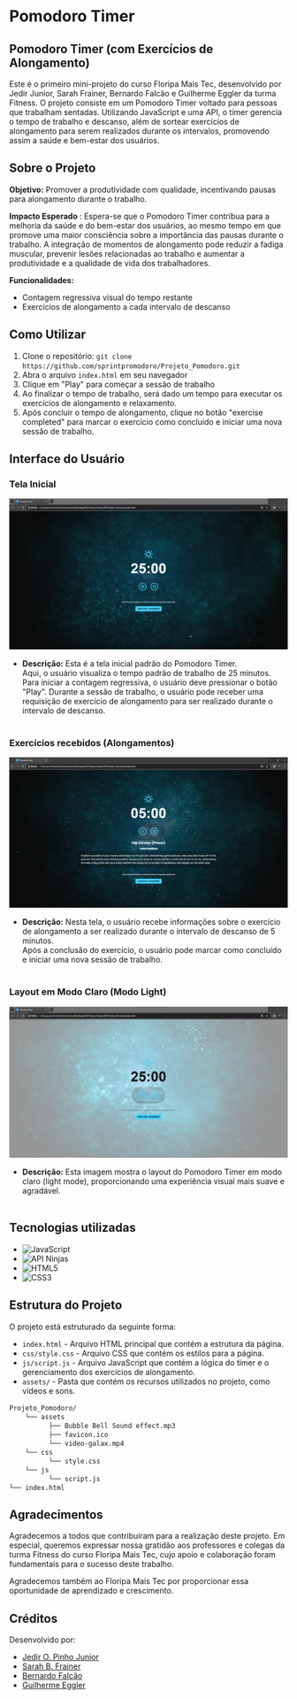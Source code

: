 # Pomodoro Timer
## Pomodoro Timer (com Exercícios de Alongamento)

Este é o primeiro mini-projeto do curso Floripa Mais Tec, desenvolvido por Jedir Junior, Sarah Frainer, Bernardo Falcão e Guilherme Eggler da turma Fitness. O projeto consiste em um Pomodoro Timer voltado para pessoas que trabalham sentadas. Utilizando JavaScript e uma API, o timer gerencia o tempo de trabalho e descanso, além de sortear exercícios de alongamento para serem realizados durante os intervalos, promovendo assim a saúde e bem-estar dos usuários.


## Sobre o Projeto

**Objetivo:** Promover a produtividade com qualidade, incentivando pausas para alongamento durante o trabalho.

**Impacto Esperado** : Espera-se que o Pomodoro Timer contribua para a melhoria da saúde e do bem-estar dos usuários, ao mesmo tempo em que promove uma maior consciência sobre a importância das pausas durante o trabalho. A integração de momentos de alongamento pode reduzir a fadiga muscular, prevenir lesões relacionadas ao trabalho e aumentar a produtividade e a qualidade de vida dos trabalhadores.

**Funcionalidades:**
- Contagem regressiva visual do tempo restante
- Exercícios de alongamento a cada intervalo de descanso


## Como Utilizar

1. Clone o repositório: ``` git clone https://github.com/sprintpromodoro/Projeto_Pomodoro.git ```
2. Abra o arquivo `index.html` em seu navegador
3. Clique em "Play" para começar a sessão de trabalho
4. Ao finalizar o tempo de trabalho, será dado um tempo para executar os exercícios de alongamento e relaxamento.
5. Após concluir o tempo de alongamento, clique no botão "exercise completed" para marcar o exercício como concluído e iniciar uma nova sessão de trabalho.


## Interface do Usuário
### Tela Inicial 

![Web 1](https://github.com/juniorpinhodev/assets/blob/main/ProjPomodoro_FMT/tela-1.png) <br>
- **Descrição:** Esta é a tela inicial padrão do Pomodoro Timer. <br>
Aqui, o usuário visualiza o tempo padrão de trabalho de 25 minutos. Para iniciar a contagem regressiva, o usuário deve pressionar o botão "Play". Durante a sessão de trabalho, o usuário pode receber uma requisição de exercício de alongamento para ser realizado durante o intervalo de descanso.
<br> <br>

### Exercícios recebidos (Alongamentos)
![Web 2](https://github.com/juniorpinhodev/assets/blob/main/ProjPomodoro_FMT/tela-2.png) <br>
- **Descrição:** Nesta tela, o usuário recebe informações sobre o exercício de alongamento a ser realizado durante o intervalo de descanso de 5 minutos. <br>
Após a conclusão do exercício, o usuário pode marcar como concluído e iniciar uma nova sessão de trabalho.
<br> <br>

### Layout em Modo Claro (Modo Light)
![Web 3](https://github.com/juniorpinhodev/assets/blob/main/ProjPomodoro_FMT/tela-3.png) <br>
- **Descrição:** Esta imagem mostra o layout do Pomodoro Timer em modo claro (light mode), proporcionando uma experiência visual mais suave e agradável.
<br> <br>


## Tecnologias utilizadas

- ![JavaScript](https://img.shields.io/badge/javascript-%23323330.svg?style=for-the-badge&logo=javascript&logoColor=%23F7DF1E)
- ![API Ninjas](https://img.shields.io/badge/API-Ninjas-orange?style=for-the-badge)
- ![HTML5](https://img.shields.io/badge/html5-%23E34F26.svg?style=for-the-badge&logo=html5&logoColor=white)
- ![CSS3](https://img.shields.io/badge/css3-%231572B6.svg?style=for-the-badge&logo=css3&logoColor=white)


## Estrutura do Projeto
O projeto está estruturado da seguinte forma:

- ```index.html``` - Arquivo HTML principal que contém a estrutura da página.
- ```css/style.css``` - Arquivo CSS que contém os estilos para a página.
- ```js/script.js``` - Arquivo JavaScript que contém a lógica do timer e o gerenciamento dos exercícios de alongamento.
- ```assets/``` - Pasta que contém os recursos utilizados no projeto, como vídeos e sons.

```code
Projeto_Pomodoro/
    └── assets
          ├── Bubble Bell Sound effect.mp3
          ├── favicon.ico
          └── video-galax.mp4
    └── css
          └── style.css
    └── js
          └── script.js
└── index.html
```
## Agradecimentos

Agradecemos a todos que contribuíram para a realização deste projeto. Em especial, queremos expressar nossa gratidão aos professores e colegas da turma Fitness do curso Floripa Mais Tec, cujo apoio e colaboração foram fundamentais para o sucesso deste trabalho.

Agradecemos também ao Floripa Mais Tec por proporcionar essa oportunidade de aprendizado e crescimento.



## Créditos

Desenvolvido por:

- [Jedir O. Pinho Junior](https://github.com/juniorpinhodev)
- [Sarah B. Frainer](https://github.com/sarahfrainer)
- [Bernardo Falcão](https://github.com/BernardoFalcao)
- [Guilherme Eggler](https://github.com/GuiEggler)






